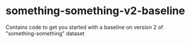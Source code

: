 # something-something-v2-baseline
 Contains code to get you started with a baseline on version 2 of "something-something" dataset
